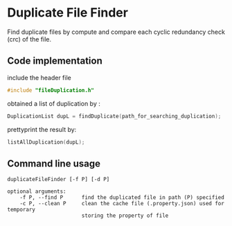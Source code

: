 # Duplicate File Finder

Find duplicate files by compute and compare each cyclic redundancy check (crc) of the file.

## Code implementation
include the header file
```c
#include "fileDuplication.h"
```
obtained a list of duplication by :
```c
DuplicationList dupL = findDuplicate(path_for_searching_duplication);
```
prettyprint the result by:
```c
listAllDuplication(dupL);
```

## Command line usage
```
duplicateFileFinder [-f P] [-d P] 

optional arguments:
    -f P, --find P      find the duplicated file in path (P) specified
    -c P, --clean P     clean the cache file (.property.json) used for temporary
                        storing the property of file
```
